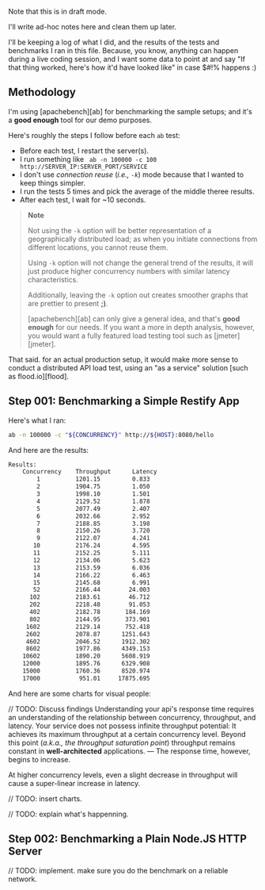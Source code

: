Note that this is in draft mode.

I'll write ad-hoc notes here and clean them up later.

I'll be keeping a log of what I did, and the results of the tests and benchmarks I ran in this file. Because, you know, anything can happen during a live coding session, and I want some data to point at and say "If that thing worked, here's how it'd have looked like" in case $#!% happens :)

## Methodology

I'm using [apachebench][ab] for benchmarking the sample setups; and it's a **good enough** tool for our demo purposes.

Here's roughly the steps I follow before each `ab` test:

* Before each test, I restart the server(s).
* I run something like ` ab -n 100000 -c 100 http://SERVER_IP:SERVER_PORT/SERVICE`
* I don't use *connection reuse* (*i.e., `-k`*) mode because that I wanted to keep things simpler.
* I run the tests 5 times and pick the average of the middle theree results.
* After each test, I wait for ~10 seconds.

> **Note**
>
> Not using the `-k` option will be better representation of a geographically distributed load; as when you initiate connections from different locations, you cannot reuse them.
>
> Using `-k` option will not change the general trend of the results, it will just produce higher concurrency numbers with similar latency characteristics.
>
> Additionally, leaving the `-k` option out creates smoother graphs that are prettier to present **;)**.
>
> [apachebench][ab] can only give a general idea, and that's **good enough** for our needs. If you want a more in depth analysis, however, you would want a fully featured load testing tool such as [jmeter][jmeter].

That said. for an actual production setup, it would make more sense to conduct a distributed API load test, using an "as a service" solution [such as flood.io][flood].

## **Step 001**: Benchmarking a Simple Restify App

Here's what I ran:

```bash
ab -n 100000 -c "${CONCURRENCY}" http://${HOST}:8080/hello
```

And here are the results:

```bash
Results:
    Concurrency    Throughput      Latency
        1          1201.15         0.833
        2          1904.75         1.050
        3          1998.10         1.501
        4          2129.52         1.878
        5          2077.49         2.407
        6          2032.66         2.952
        7          2188.85         3.198
        8          2150.26         3.720
        9          2122.07         4.241
       10          2176.24         4.595
       11          2152.25         5.111
       12          2134.06         5.623
       13          2153.59         6.036
       14          2166.22         6.463
       15          2145.68         6.991
       52          2166.44        24.003
      102          2183.61        46.712
      202          2218.48        91.053
      402          2182.78       184.169
      802          2144.95       373.901
     1602          2129.14       752.418
     2602          2078.87      1251.643
     4602          2046.52      1912.302
     8602          1977.86      4349.153
    10602          1890.20      5608.919
    12000          1895.76      6329.908
    15000          1760.36      8520.974
    17000           951.01     17875.695
```

And here are some charts for visual people:

// TODO: Discuss findings
Understanding your api's response time requires an understanding of the relationship between concurrency, throughput, and latency. Your service does not possess infinite throughput potential: It achieves its maximum throughput at a certain concurrency level. Beyond this point (*a.k.a., the throughput saturation point*) throughput remains constant in **well-architected** applications. — The response time, however, begins to increase.

At higher concurrency levels, even a slight decrease in throughput will cause a super-linear increase in latency.

// TODO: insert charts.

// TODO: explain what's happenning.

## **Step 002**: Benchmarking a Plain Node.JS HTTP Server

// TODO: implement. make sure you do the benchmark on a reliable network.
